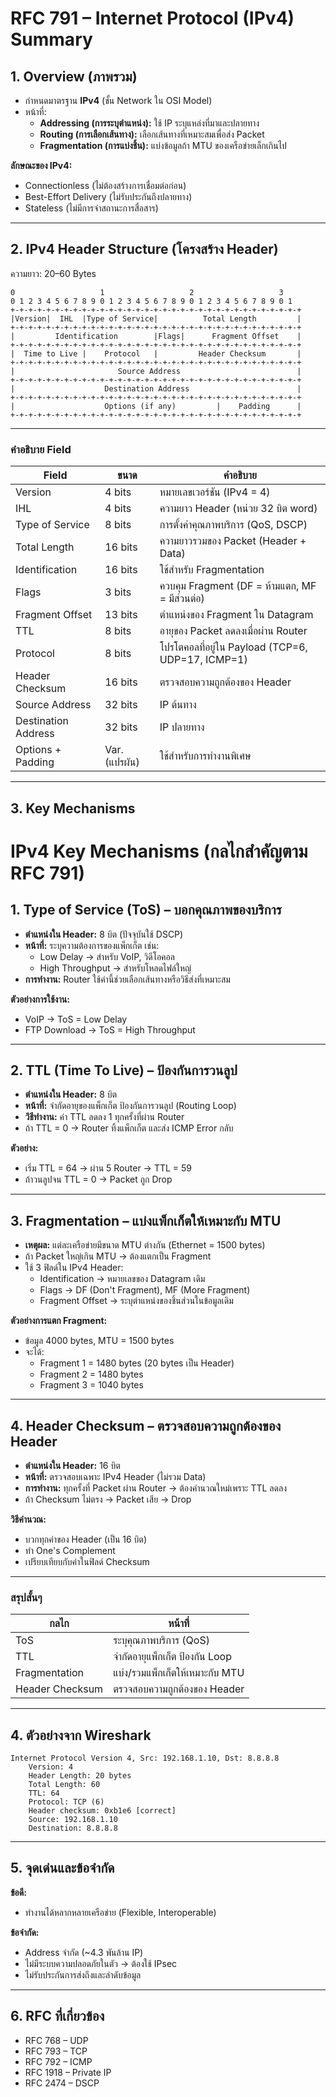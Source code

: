 # RFC 791 – Internet Protocol (IPv4) Summary

## 1. Overview (ภาพรวม)
- กำหนดมาตรฐาน **IPv4** (ชั้น Network ใน OSI Model)
- หน้าที่:
  - **Addressing (การระบุตำแหน่ง):** ใช้ IP ระบุแหล่งที่มาและปลายทาง
  - **Routing (การเลือกเส้นทาง):** เลือกเส้นทางที่เหมาะสมเพื่อส่ง Packet
  - **Fragmentation (การแบ่งชิ้น):** แบ่งข้อมูลถ้า MTU ของเครือข่ายเล็กเกินไป

**ลักษณะของ IPv4:**
- Connectionless (ไม่ต้องสร้างการเชื่อมต่อก่อน)
- Best-Effort Delivery (ไม่รับประกันถึงปลายทาง)
- Stateless (ไม่มีการจำสถานะการสื่อสาร)

---

## 2. IPv4 Header Structure (โครงสร้าง Header)
ความยาว: 20–60 Bytes

```
0                   1                   2                   3
0 1 2 3 4 5 6 7 8 9 0 1 2 3 4 5 6 7 8 9 0 1 2 3 4 5 6 7 8 9 0 1
+-+-+-+-+-+-+-+-+-+-+-+-+-+-+-+-+-+-+-+-+-+-+-+-+-+-+-+-+-+-+-+-+
|Version|  IHL  |Type of Service|          Total Length         |
+-+-+-+-+-+-+-+-+-+-+-+-+-+-+-+-+-+-+-+-+-+-+-+-+-+-+-+-+-+-+-+-+
|         Identification        |Flags|      Fragment Offset    |
+-+-+-+-+-+-+-+-+-+-+-+-+-+-+-+-+-+-+-+-+-+-+-+-+-+-+-+-+-+-+-+-+
|  Time to Live |    Protocol   |         Header Checksum       |
+-+-+-+-+-+-+-+-+-+-+-+-+-+-+-+-+-+-+-+-+-+-+-+-+-+-+-+-+-+-+-+-+
|                       Source Address                          |
+-+-+-+-+-+-+-+-+-+-+-+-+-+-+-+-+-+-+-+-+-+-+-+-+-+-+-+-+-+-+-+-+
|                    Destination Address                        |
+-+-+-+-+-+-+-+-+-+-+-+-+-+-+-+-+-+-+-+-+-+-+-+-+-+-+-+-+-+-+-+-+
|                    Options (if any)         |    Padding      |
+-+-+-+-+-+-+-+-+-+-+-+-+-+-+-+-+-+-+-+-+-+-+-+-+-+-+-+-+-+-+-+-+
```

---

### คำอธิบาย Field
| Field                | ขนาด    | คำอธิบาย                                           |
|----------------------|---------|------------------------------------------------------|
| Version             | 4 bits   | หมายเลขเวอร์ชัน (IPv4 = 4)                         |
| IHL                 | 4 bits   | ความยาว Header (หน่วย 32 บิต word)                |
| Type of Service     | 8 bits   | การตั้งค่าคุณภาพบริการ (QoS, DSCP)                |
| Total Length        | 16 bits  | ความยาวรวมของ Packet (Header + Data)               |
| Identification      | 16 bits  | ใช้สำหรับ Fragmentation                             |
| Flags               | 3 bits   | ควบคุม Fragment (DF = ห้ามแตก, MF = มีส่วนต่อ)    |
| Fragment Offset     | 13 bits  | ตำแหน่งของ Fragment ใน Datagram                     |
| TTL                 | 8 bits   | อายุของ Packet ลดลงเมื่อผ่าน Router                 |
| Protocol            | 8 bits   | โปรโตคอลที่อยู่ใน Payload (TCP=6, UDP=17, ICMP=1) |
| Header Checksum     | 16 bits  | ตรวจสอบความถูกต้องของ Header                        |
| Source Address      | 32 bits  | IP ต้นทาง                                           |
| Destination Address | 32 bits  | IP ปลายทาง                                          |
| Options + Padding   | Var.(แปรผัน)  | ใช้สำหรับการทำงานพิเศษ                              |

---

## 3. Key Mechanisms 
# IPv4 Key Mechanisms (กลไกสำคัญตาม RFC 791)

## 1. Type of Service (ToS) – บอกคุณภาพของบริการ
- **ตำแหน่งใน Header:** 8 บิต (ปัจจุบันใช้ DSCP)
- **หน้าที่:** ระบุความต้องการของแพ็กเก็ต เช่น:
  - Low Delay → สำหรับ VoIP, วิดีโอคอล
  - High Throughput → สำหรับโหลดไฟล์ใหญ่
- **การทำงาน:** Router ใช้ค่านี้ช่วยเลือกเส้นทางหรือวิธีส่งที่เหมาะสม

**ตัวอย่างการใช้งาน:**
- VoIP → ToS = Low Delay
- FTP Download → ToS = High Throughput

---

## 2. TTL (Time To Live) – ป้องกันการวนลูป
- **ตำแหน่งใน Header:** 8 บิต
- **หน้าที่:** จำกัดอายุของแพ็กเก็ต ป้องกันการวนลูป (Routing Loop)
- **วิธีทำงาน:** ค่า TTL ลดลง 1 ทุกครั้งที่ผ่าน Router
- ถ้า TTL = 0 → Router ทิ้งแพ็กเก็ต และส่ง ICMP Error กลับ

**ตัวอย่าง:**
- เริ่ม TTL = 64 → ผ่าน 5 Router → TTL = 59
- ถ้าวนลูปจน TTL = 0 → Packet ถูก Drop

---

## 3. Fragmentation – แบ่งแพ็กเก็ตให้เหมาะกับ MTU
- **เหตุผล:** แต่ละเครือข่ายมีขนาด MTU ต่างกัน (Ethernet = 1500 bytes)
- ถ้า Packet ใหญ่เกิน MTU → ต้องแตกเป็น Fragment
- ใช้ 3 ฟิลด์ใน IPv4 Header:
  - Identification → หมายเลขของ Datagram เดิม
  - Flags → DF (Don't Fragment), MF (More Fragment)
  - Fragment Offset → ระบุตำแหน่งของชิ้นส่วนในข้อมูลเดิม

**ตัวอย่างการแตก Fragment:**
- ข้อมูล 4000 bytes, MTU = 1500 bytes
- จะได้:
  - Fragment 1 = 1480 bytes (20 bytes เป็น Header)
  - Fragment 2 = 1480 bytes
  - Fragment 3 = 1040 bytes

---

## 4. Header Checksum – ตรวจสอบความถูกต้องของ Header
- **ตำแหน่งใน Header:** 16 บิต
- **หน้าที่:** ตรวจสอบเฉพาะ IPv4 Header (ไม่รวม Data)
- **การทำงาน:** ทุกครั้งที่ Packet ผ่าน Router → ต้องคำนวณใหม่เพราะ TTL ลดลง
- ถ้า Checksum ไม่ตรง → Packet เสีย → Drop

**วิธีคำนวณ:**
- บวกทุกค่าของ Header (เป็น 16 บิต)
- ทำ One's Complement
- เปรียบเทียบกับค่าในฟิลด์ Checksum

---

### สรุปสั้นๆ
| กลไก            | หน้าที่                                      |
|------------------|---------------------------------------------|
| ToS             | ระบุคุณภาพบริการ (QoS)                    |
| TTL             | จำกัดอายุแพ็กเก็ต ป้องกัน Loop            |
| Fragmentation   | แบ่ง/รวมแพ็กเก็ตให้เหมาะกับ MTU          |
| Header Checksum | ตรวจสอบความถูกต้องของ Header              |

---

## 4. ตัวอย่างจาก Wireshark
```
Internet Protocol Version 4, Src: 192.168.1.10, Dst: 8.8.8.8
    Version: 4
    Header Length: 20 bytes
    Total Length: 60
    TTL: 64
    Protocol: TCP (6)
    Header checksum: 0xb1e6 [correct]
    Source: 192.168.1.10
    Destination: 8.8.8.8
```

---

## 5. จุดเด่นและข้อจำกัด
**ข้อดี:**
- ทำงานได้หลากหลายเครือข่าย (Flexible, Interoperable)

**ข้อจำกัด:**
- Address จำกัด (~4.3 พันล้าน IP)
- ไม่มีระบบความปลอดภัยในตัว → ต้องใช้ IPsec
- ไม่รับประกันการส่งถึงและลำดับข้อมูล

---

## 6. RFC ที่เกี่ยวข้อง
- RFC 768 – UDP
- RFC 793 – TCP
- RFC 792 – ICMP
- RFC 1918 – Private IP
- RFC 2474 – DSCP
